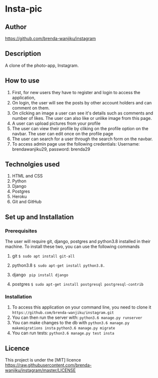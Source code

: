 # Insta-pic

## Author
https://github.com/brenda-wanjiku/instagram

## Description
A clone of the photo-app, Instagram.

## How to use 

1. First, for new users they have to register and login to access the application,
2. On login, the user will see the  posts by other account holders and can comment on them. 
3. On clicking an image a user can see it's details such as comments and number of likes. The user can also like or unlike image from this page.
4. A user can upload pictures from your profile
5. The user can view their profile by cliking on the profile option on the navbar. The user can edit once on the profile page
6. The user can search for a user through the search form on the navbar.
7. To access admin page use the following credentials: Username: brendawanjiku29, password: brenda29

## Technolgies used
1. HTML and CSS
2. Python
3. Django
4. Postgres
5. Heroku
6. Git and GitHub

## Set up and Installation
### Prerequisites
The user will require git, django, postgres and python3.8 installed in their machine. To install these two, you can use the following commands

1. git
```$ sudo apt install git-all```

2. python3.8
```$ sudo apt-get install python3.8.```

3. django
``` pip install django```

4. postgres
```$ sudo apt-get install postgresql postgresql-contrib```

### Installation
1. To access this application on your command line, you need to clone it 
`https://github.com/brenda-wanjiku/instagram.git`
2. You can then run the server with:
`python3.6 manage.py runserver`
3. You can make changes to the db with
`python3.6 manage.py makemigrations insta`
`python3.6 manage.py migrate`
4. You can run tests:
`python3.6 manage.py test insta`



## Licence
This project is under the [MIT] licence
https://raw.githubusercontent.com/brenda-wanjiku/instagram/master/LICENSE

